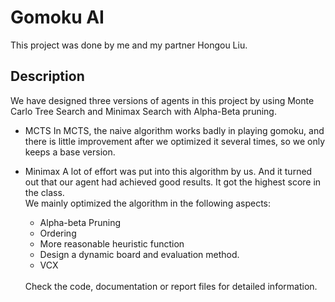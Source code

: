 # Gomoku AI
This project was done by me and my partner Hongou Liu.

## Description
We have designed three versions of agents in this project by using Monte Carlo Tree Search and Minimax Search with Alpha-Beta pruning.

* MCTS
In MCTS, the naive algorithm works badly in playing gomoku, and there is little improvement after we optimized it several times, so we only
keeps a base version.

* Minimax
  A lot of effort was put into this algorithm by us. And it turned out that our agent had achieved good results. It got the highest score 
  in the class.
  <br>
  We mainly optimized the algorithm in the following aspects:
  * Alpha-beta Pruning
  * Ordering
  * More reasonable heuristic function
  * Design a dynamic board and evaluation method.
  * VCX
  <br>
  Check the code, documentation or report files for detailed information.
